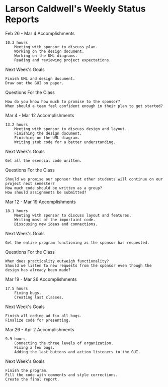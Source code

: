 Larson Caldwell's Weekly Status Reports
==========================================

Feb 26 - Mar 4
Accomplishments

    10.3 hours
        Meeting with sponsor to discuss plan.
        Working on the design document.
        Working on the UML diagrams.
        Reading and reviewing project expectations.

Next Week's Goals

    Finish UML and design document.
    Draw out the GUI on paper.

Questions For the Class

    How do you know how much to promise to the sponsor?
    When should a team feel confident enough in their plan to get started?



Mar 4 - Mar 12
Accomplishments

    13.2 hours
        Meeting with sponsor to discuss design and layout.
        Finishing the design document.
        Finishing on the UML diagram.
        Writing stub code for a better understanding.

Next Week's Goals

    Get all the esencial code written.
    
Questions For the Class

    Should we promise our sponsor that other students will continue on our project next semester?
    How much code should be written as a group?
    How should assignments be submitted?



Mar 12 - Mar 19
Accomplishments

    18.1 hours
        Meeting with sponsor to discuss layout and features.
        Writing most of the importaint code.
        Disscusing new ideas and connections.

Next Week's Goals

    Get the entire program functioning as the sponsor has requested.
    
Questions For the Class

    When does practicality outweigh functionality?
    Should we listen to new requests from the sponsor even though the design has already been made?



Mar 19 - Mar 26
Accomplishments

    17.5 hours
        Fixing bugs.
        Creating last classes.

Next Week's Goals

    Finish all coding ad fix all bugs.
    Finalize code for presenting.



Mar 26 - Apr 2
Accomplishments

    9.9 hours
        Connecting the three levels of organization.
        Fixing a few bugs.
        Adding the last buttons and action listeners to the GUI.

Next Week's Goals

    Finish the program.
    Fill the code with comments and style corrections.
    Create the final report.

